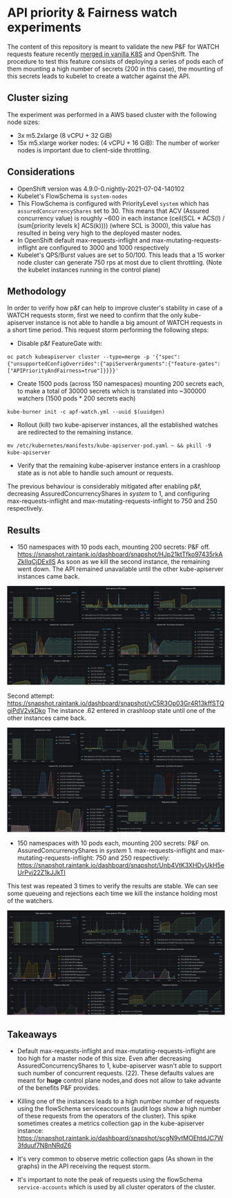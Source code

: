 # API priority & Fairness watch experiments

The content of this repository is meant to validate the new P&F for WATCH requests feature recently [merged in vanilla K8S](https://github.com/openshift/kubernetes/pull/783) and OpenShift.
The procedure to test this feature consists of deploying a series of pods each of them mounting a high number of secrets (200 in this case), the mounting of this secrets leads to kubelet to create a watcher against the API.

## Cluster sizing

The experiment was performed in a AWS based cluster with the following node sizes:

- 3x m5.2xlarge (8 vCPU + 32 GiB)
- 15x m5.xlarge worker nodes: (4 vCPU + 16 GiB): The number of worker nodes is important due to client-side throttling.

## Considerations

- OpenShift version was 4.9.0-0.nightly-2021-07-04-140102
- Kubelet's FlowSchema is `system-nodes`
- This FlowSchema is configured with PriorityLevel `system` which has `assuredConcurrencyShares` set to 30. This means that ACV (Assured concurrency value) is roughly ~600 in each instance (ceil(SCL * ACS(l) / (sum[priority levels k] ACS(k)))) (where SCL is 3000), this value has resulted in being very high to the deployed master nodes.
- In OpenShift default max-requests-inflight and max-mutating-requests-inflight are configured to 3000 and 1000 respectively
- Kubelet's QPS/Burst values are set to 50/100. This leads that a 15 worker node cluster can generate 750 rps at most due to client throttling. (Note the kubelet instances running in the control plane)

## Methodology

In order to verify how p&f can help to improve cluster's stability in case of a WATCH requests storm, first we need to confirm that the only kube-apiserver instance is not able to handle a big amount of WATCH requests in a short time period. This request storm performing the following steps:

- Disable p&f FeatureGate with:

```shell
oc patch kubeapiserver cluster --type=merge -p '{"spec":{"unsupportedConfigOverrides":{"apiServerArguments":{"feature-gates":["APIPriorityAndFairness=true"]}}}}'
```

- Create 1500 pods (across 150 namespaces) mounting 200 secrets each, to make a total of 30000 secrets which is translated into ~300000 watchers (1500 pods * 200 secrets each)

```shell
kube-burner init -c apf-watch.yml --uuid $(uuidgen)
```

- Rollout (kill) two kube-apiserver instances, all the established watches are redirected to the remaining instance.

```shell
mv /etc/kubernetes/manifests/kube-apiserver-pod.yaml ~ && pkill -9 kube-apiserver
```

- Verify that the remaining kube-apiserver instance enters in a crashloop state as is not able to handle such amount or requests.

The previous behaviour is considerably mitigated after enabling p&f, decreasing AssuredConcurrencyShares in *system* to 1, and configuring max-requests-inflight and max-mutating-requests-inflight to 750 and 250 respectively.

## Results

- 150 namespaces with 10 pods each, mounting 200 secrets: P&F off.
https://snapshot.raintank.io/dashboard/snapshot/HJp21ktTfko97435rkAZkIIqCjDExllS
As soon as we kill the second instance, the remaining went down. The API remained unavailable until the other kube-apiserver instances came back.

<img src="pictures/apf-off-1.png">

Second attempt: https://snapshot.raintank.io/dashboard/snapshot/vC5R3Op03Gr4R13kffSTQgiPdV2vkDko
The instance .62 entered in crashloop state until one of the other instances came back.

<img src="pictures/apf-off-2.png">

- 150 namespaces with 10 pods each, mounting 200 secrets: P&F on. AssuredConcurrencyShares in *system* 1. max-requests-inflight and max-mutating-requests-inflight: 750 and 250 respectively:
https://snapshot.raintank.io/dashboard/snapshot/Unb4VtK3XHDyUkH5eUrPvj22Z1kJJkTI

This test was repeated 3 times to verify the results are stable. We can see some queueing and rejections each time we kill the instance holding most of the watchers.

<img src="pictures/apf-on-1.png">


## Takeaways

- Default max-requests-inflight and max-mutating-requests-inflight are too high for a master node of this size. Even after decreasing AssuredConcurrencyShares to 1, kube-apiserver wasn't able to support such number of concurrent requests. (22). These defaults values are meant for **huge** control plane nodes,and does not allow to take advante of the benefits P&F provides.

- Killing one of the instances leads to a high number number of requests using the flowSchema serviceaccounts (audit logs show a high number of these requests from the operators of the cluster). This spike sometimes creates a metrics collection gap in the kube-apiserver instance: https://snapshot.raintank.io/dashboard/snapshot/scgN9vtMOEhtdJC7W3fduuf7N8nNRdZ6

- It's very common to observe metric collection gaps (As shown in the graphs) in the API receiving the request storm.

- It's important to note the peak of requests using the flowSchema `service-accounts` which is used by all cluster operators of the cluster.
